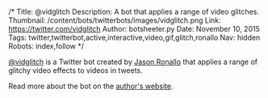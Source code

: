 /*
Title: @vidglitch
Description: A bot that applies a range of video glitches.
Thumbnail: /content/bots/twitterbots/images/vidglitch.png
Link: https://twitter.com/vidglitch
Author: botsheeter.py
Date: November 10, 2015
Tags: twitter,twitterbot,active,interactive,video,gif,glitch,ronallo
Nav: hidden
Robots: index,follow
*/

[@vidglitch](https://twitter.com/vidglitch) is a Twitter bot created by [Jason Ronallo](https://twitter.com/ronallo) that applies a range of glitchy video effects to videos in tweets. 

Read more about the bot on the [author's website](http://ronallo.com/bots/vidglitch/).
